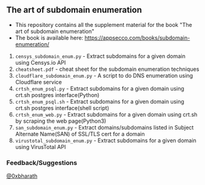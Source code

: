 ## The art of subdomain enumeration

- This repository contains all the supplement material for the book "The art of subdomain enumeration"
- The book is available here: https://appsecco.com/books/subdomain-enumeration/

1. `censys_subdomain_enum.py` - Extract subdomains for a given domain using Censys.io API
2. `cheatsheet.pdf` - cheat sheet for the subdomain enumeration techniques
3. `cloudflare_subdomain_enum.py` - A script to do DNS enumeration using Cloudflare service
4. `crtsh_enum_psql.py` - Extract subdomains for a given domain using crt.sh postgres interface(Python)
5. `crtsh_enum_psql.sh` - Extract subdomains for a given domain using crt.sh postgres interface(shell script)
6. `crtsh_enum_web.py` - Extract subdomains for a given domain using crt.sh by scraping the web page(Python3)
7. `san_subdomain_enum.py` - Extract domains/subdomains listed in Subject Alternate Name(SAN) of SSL/TLS cert for a domain
8. `virustotal_subdomain_enum.py` - Extract subdomains for a given domain using VirusTotal API

### Feedback/Suggestions

[@0xbharath](https://twitter.com/0xbharath)
